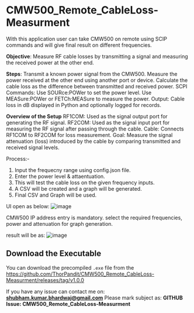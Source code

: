 # CMW500_Remote_CableLoss-Measurment
With this application user can take CMW500 on remote using SCIP commands and will give final result on different frequencies. 

**Objective**: Measure RF cable losses by transmitting a signal and measuring the received power at the other end.

**Steps**:
Transmit a known power signal from the CMW500.
Measure the power received at the other end using another port or device.
Calculate the cable loss as the difference between transmitted and received power.
SCPI Commands:
Use SOURce:POWer to set the power level.
Use MEASure:POWer or FETCh:MEASure to measure the power.
Output:
Cable loss in dB displayed in Python and optionally logged for records.


**Overview of the Setup**
RF1COM: Used as the signal output port for generating the RF signal.
RF2COM: Used as the signal input port for measuring the RF signal after passing through the cable.
Cable: Connects RF1COM to RF2COM for loss measurement.
Goal: Measure the signal attenuation (loss) introduced by the cable by comparing transmitted and received signal levels.

Process:-
1. Input the frequecny range using config.json file.
2. Enter the power level & attaentuation.
3. This will test the cable loss on the given frequency inputs.
4. A CSV will be created and a graph will be generated.
5. Final CSV and Graph will be used.

UI open as below:
![image](https://github.com/user-attachments/assets/1db627aa-49e2-4a8e-bd7f-9bd1e939ee77)

CMW500 IP address entry is mandatory. select the required frequencies, power and attenuation for graph generation.

result will be as:
![image](https://github.com/user-attachments/assets/a7dbf96d-20b3-4817-bf7d-0d001a3ae5e8)

## Download the Executable
You can download the precompiled `.exe` file from the https://github.com/ThorPandit/CMW500_Remote_CableLoss-Measurment/releases/tag/v1.0.0

If you have any issue can contact me on: **shubham.kumar.bhardwaj@gmail.com** Please mark subject as: **GITHUB Issue: CMW500_Remote_CableLoss-Measurment**
